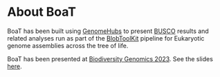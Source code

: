 <!--
Content to display at /about
-->

# About BoaT

BoaT has been built using [GenomeHubs](https://github.com/genomehubs/genomehubs) to present [BUSCO](https://busco.ezlab.org) results and related analyses run as part of the [BlobToolKit](https://blobtoolkit.genomehubs.org) pipeline for Eukaryotic genome assemblies across the tree of life.

BoaT has been presented at [Biodiversity Genomics 2023](https://events.venue-av.com/e/BG23_registration). See the slides [here](https://docs.google.com/presentation/d/1X6dM2fo5OzyYufJSHReVx8hk39slMCl4nOGrsVskGtw/edit?usp=sharing).
